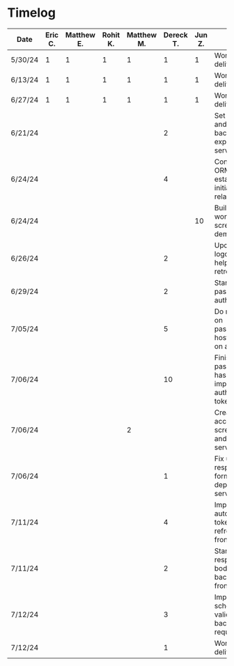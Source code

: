 # Timelog

| Date    | Eric C. | Matthew E. | Rohit K. | Matthew M. | Dereck T. | Jun Z. | Task                                                        |
| ------- | ------- | ---------- | -------- | ---------- | --------- | ------ | ----------------------------------------------------------- |
| 5/30/24 | 1       | 1          | 1        | 1          | 1         | 1      | Work on deliverable 1                                       |
| 6/13/24 | 1       | 1          | 1        | 1          | 1         | 1      | Work on deliverable 2                                       |
| 6/27/24 | 1       | 1          | 1        | 1          | 1         | 1      | Work on deliverable 3                                       |
| 6/21/24 |         |            |          |            | 2         |        | Set up android and backend express server                   |
| 6/24/24 |         |            |          |            | 4         |        | Configure ORM and establish initial table relations         |
| 6/24/24 |         |            |          |            |           | 10     | Build basic workout screen UI for demo                      |
| 6/26/24 |         |            |          |            | 2         |        | Update app logo, fix bugs, help with retrofit setup         |
| 6/29/24 |         |            |          |            | 2         |        | Start work on password authentication                       |
| 7/05/24 |         |            |          |            | 5         |        | Do more work on passwords, host backend on a server         |
| 7/06/24 |         |            |          |            | 10        |        | Finish password hashing and implement authentication tokens |
| 7/06/24 |         |            |          | 2          |           |        | Create account screen + login and account service           |
| 7/06/24 |         |            |          |            | 1         |        | Fix up response formatting, deploy to server                |
| 7/11/24 |         |            |          |            | 4         |        | Implement automatic token refreshing on frontend            |
| 7/11/24 |         |            |          |            | 2         |        | Standardize response body on backend and frontend           |
| 7/12/24 |         |            |          |            | 3         |        | Implement schema validation on backend request              |
| 7/12/24 |         |            |          |            | 1         |        | Work on deliverable 4                                       |
